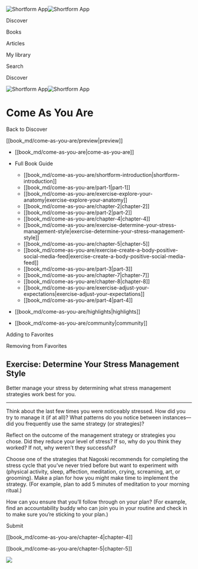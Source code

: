 ![Shortform App](/img/logo.36a2399e.svg)![Shortform App](/img/logo-dark.70c1b072.svg)

Discover

Books

Articles

My library

Search

Discover

![Shortform App](/img/logo.36a2399e.svg)![Shortform App](/img/logo-dark.70c1b072.svg)

# Come As You Are

Back to Discover

[[book_md/come-as-you-are/preview|preview]]

  * [[book_md/come-as-you-are|come-as-you-are]]
  * Full Book Guide

    * [[book_md/come-as-you-are/shortform-introduction|shortform-introduction]]
    * [[book_md/come-as-you-are/part-1|part-1]]
    * [[book_md/come-as-you-are/exercise-explore-your-anatomy|exercise-explore-your-anatomy]]
    * [[book_md/come-as-you-are/chapter-2|chapter-2]]
    * [[book_md/come-as-you-are/part-2|part-2]]
    * [[book_md/come-as-you-are/chapter-4|chapter-4]]
    * [[book_md/come-as-you-are/exercise-determine-your-stress-management-style|exercise-determine-your-stress-management-style]]
    * [[book_md/come-as-you-are/chapter-5|chapter-5]]
    * [[book_md/come-as-you-are/exercise-create-a-body-positive-social-media-feed|exercise-create-a-body-positive-social-media-feed]]
    * [[book_md/come-as-you-are/part-3|part-3]]
    * [[book_md/come-as-you-are/chapter-7|chapter-7]]
    * [[book_md/come-as-you-are/chapter-8|chapter-8]]
    * [[book_md/come-as-you-are/exercise-adjust-your-expectations|exercise-adjust-your-expectations]]
    * [[book_md/come-as-you-are/part-4|part-4]]
  * [[book_md/come-as-you-are/highlights|highlights]]
  * [[book_md/come-as-you-are/community|community]]



Adding to Favorites 

Removing from Favorites 

## Exercise: Determine Your Stress Management Style

Better manage your stress by determining what stress management strategies work best for you.

* * *

Think about the last few times you were noticeably stressed. How did you try to manage it (if at all)? What patterns do you notice between instances—did you frequently use the same strategy (or strategies)?

Reflect on the outcome of the management strategy or strategies you chose. Did they reduce your level of stress? If so, why do you think they worked? If not, why weren’t they successful?

Choose one of the strategies that Nagoski recommends for completing the stress cycle that you’ve never tried before but want to experiment with (physical activity, sleep, affection, meditation, crying, screaming, art, or grooming). Make a plan for how you might make time to implement the strategy. (For example, plan to add 5 minutes of meditation to your morning ritual.)

How can you ensure that you’ll follow through on your plan? (For example, find an accountability buddy who can join you in your routine and check in to make sure you’re sticking to your plan.)

Submit 

[[book_md/come-as-you-are/chapter-4|chapter-4]]

[[book_md/come-as-you-are/chapter-5|chapter-5]]

![](https://bat.bing.com/action/0?ti=56018282&Ver=2&mid=3988c125-de49-43d8-9460-d182f0b6f924&sid=49fff5b0636c11eeb9c611038afc8668&vid=4a005010636c11ee80c703d4c4a7acd5&vids=0&msclkid=N&pi=0&lg=en-US&sw=800&sh=600&sc=24&nwd=1&tl=Shortform%20%7C%20Book&p=https%3A%2F%2Fwww.shortform.com%2Fapp%2Fbook%2Fcome-as-you-are%2Fexercise-determine-your-stress-management-style&r=&lt=473&evt=pageLoad&sv=1&rn=999853)
